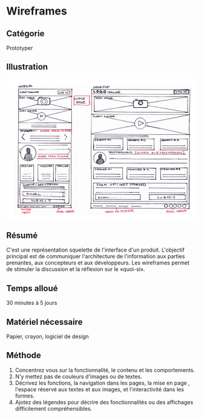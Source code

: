 Wireframes
===

Catégorie
---
Prototyper

Illustration
---
![Illustration d'une wireframe](../assets/img/wireframe.png)

Résumé
---
C'est une représentation squelette de l'interface d'un produit. L'objectif principal est de communiquer l'architecture de l'information aux parties prenantes, aux concepteurs et aux développeurs. Les wireframes permet de stimuler la discussion et la réflexion sur le «quoi-si».

Temps alloué
---
30 minutes à 5 jours

Matériel nécessaire
---
Papier, crayon, logiciel de design

Méthode
---
1. Concentrez vous sur la fonctionnalité, le contenu et les comportements.
1. N'y mettez pas de couleurs d'images ou de textes.
3. Décrivez les fonctions, la navigation dans les pages, la mise en page , l'espace réservé aux textes et aux images, et l'interactivité dans les formes. 
4. Ajotez des légendes pour décrire des fonctionnalités ou des affichages difficilement compréhensibles.